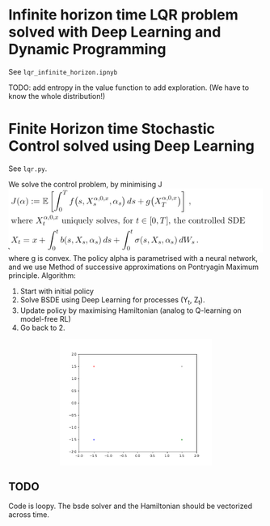# Infinite horizon time LQR problem solved with Deep Learning and Dynamic Programming
See `lqr_infinite_horizon.ipnyb`

TODO: add entropy in the value function to add exploration. (We have to know the whole distribution!)

# Finite Horizon time Stochastic Control solved using Deep Learning
See `lqr.py`.

We solve the control problem, by minimising J
![](/images_readme/control_problem.png)
where g is convex. The policy alpha is parametrised with a neural network, and we use Method of successive approximations on Pontryagin Maximum principle. 
Algorithm:
1. Start with initial policy
2. Solve BSDE using Deep Learning for processes (Y<sub>t</sub>, Z<sub>t</sub>).
3. Update policy by maximising Hamiltonian (analog to Q-learning on model-free RL)
4. Go back to 2.

<p align="center">
<img align="middle" src="./numerical_results/trajectories.gif" alt="LQR" width="300" height="250" />
</p>


## TODO

Code is loopy. The bsde solver and the Hamiltonian should be vectorized across time. 



